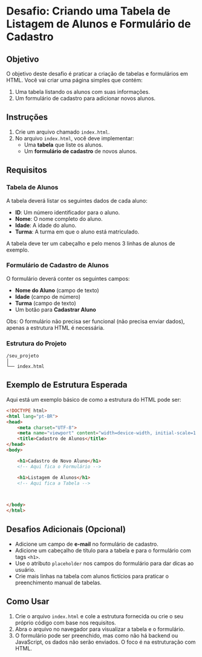 # Desafio: Criando uma Tabela de Listagem de Alunos e Formulário de Cadastro

## Objetivo

O objetivo deste desafio é praticar a criação de tabelas e formulários em HTML. Você vai criar uma página simples que contém:
1. Uma tabela listando os alunos com suas informações.
2. Um formulário de cadastro para adicionar novos alunos.

## Instruções

1. Crie um arquivo chamado `index.html`.
2. No arquivo `index.html`, você deve implementar:
   - Uma **tabela** que liste os alunos.
   - Um **formulário de cadastro** de novos alunos.

## Requisitos

### Tabela de Alunos

A tabela deverá listar os seguintes dados de cada aluno:
- **ID**: Um número identificador para o aluno.
- **Nome**: O nome completo do aluno.
- **Idade**: A idade do aluno.
- **Turma**: A turma em que o aluno está matriculado.

A tabela deve ter um cabeçalho e pelo menos 3 linhas de alunos de exemplo.

### Formulário de Cadastro de Alunos

O formulário deverá conter os seguintes campos:
- **Nome do Aluno** (campo de texto)
- **Idade** (campo de número)
- **Turma** (campo de texto)
- Um botão para **Cadastrar Aluno**

Obs: O formulário não precisa ser funcional (não precisa enviar dados), apenas a estrutura HTML é necessária.

### Estrutura do Projeto

```
/seu_projeto
│
└── index.html
```

## Exemplo de Estrutura Esperada

Aqui está um exemplo básico de como a estrutura do HTML pode ser:

```html
<!DOCTYPE html>
<html lang="pt-BR">
<head>
    <meta charset="UTF-8">
    <meta name="viewport" content="width=device-width, initial-scale=1.0">
    <title>Cadastro de Alunos</title>
</head>
<body>

    <h1>Cadastro de Novo Aluno</h1>
    <!-- Aqui fica o Formulário -->

    <h1>Listagem de Alunos</h1>
    <!-- Aqui fica a Tabela -->

    

</body>
</html>
```

## Desafios Adicionais (Opcional)

- Adicione um campo de **e-mail** no formulário de cadastro.
- Adicione um cabeçalho de título para a tabela e para o formulário com tags `<h1>`.
- Use o atributo `placeholder` nos campos do formulário para dar dicas ao usuário.
- Crie mais linhas na tabela com alunos fictícios para praticar o preenchimento manual de tabelas.

## Como Usar

1. Crie o arquivo `index.html` e cole a estrutura fornecida ou crie o seu próprio código com base nos requisitos.
2. Abra o arquivo no navegador para visualizar a tabela e o formulário.
3. O formulário pode ser preenchido, mas como não há backend ou JavaScript, os dados não serão enviados. O foco é na estruturação com HTML.
